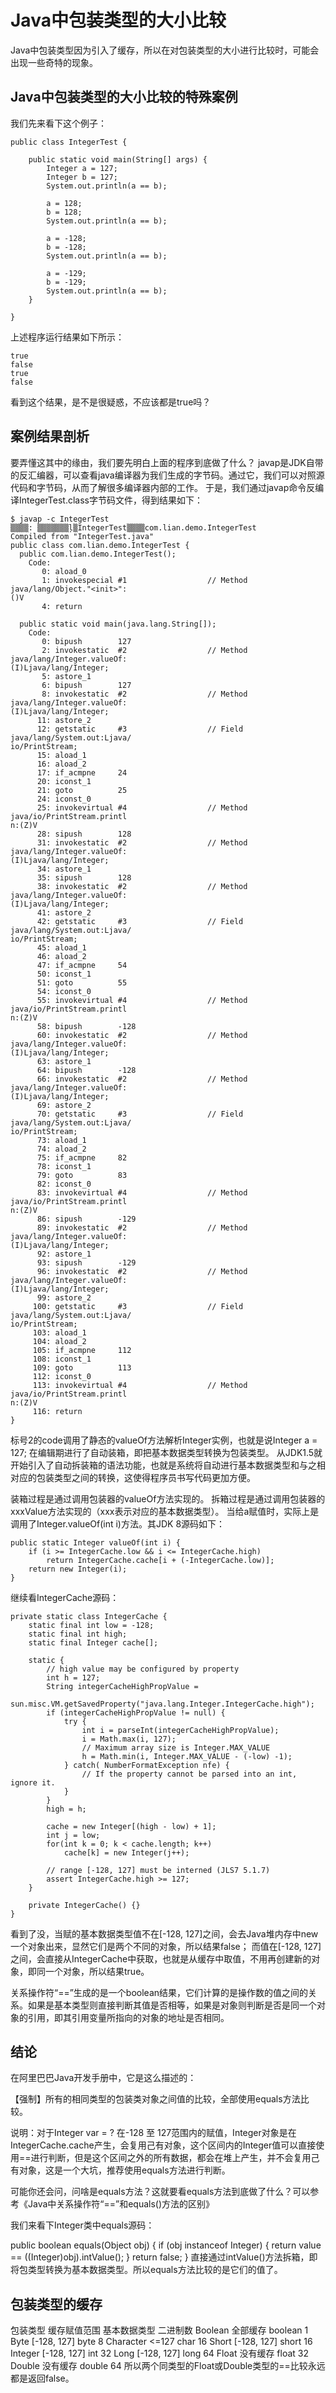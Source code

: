 # Java中包装类型的大小比较
Java中包装类型因为引入了缓存，所以在对包装类型的大小进行比较时，可能会出现一些奇特的现象。

## Java中包装类型的大小比较的特殊案例
我们先来看下这个例子：
```
public class IntegerTest {
 
    public static void main(String[] args) {
        Integer a = 127;
        Integer b = 127;
        System.out.println(a == b);
 
        a = 128;
        b = 128;
        System.out.println(a == b);
 
        a = -128;
        b = -128;
        System.out.println(a == b);
 
        a = -129;
        b = -129;
        System.out.println(a == b);
    }
 
}
```
上述程序运行结果如下所示：
```
true
false
true
false
```
看到这个结果，是不是很疑惑，不应该都是true吗？

## 案例结果剖析
要弄懂这其中的缘由，我们要先明白上面的程序到底做了什么？
javap是JDK自带的反汇编器，可以查看java编译器为我们生成的字节码。通过它，我们可以对照源代码和字节码，从而了解很多编译器内部的工作。
于是，我们通过javap命令反编译IntegerTest.class字节码文件，得到结果如下：
```
$ javap -c IntegerTest
▒▒▒▒: ▒▒▒▒▒▒▒ļ▒IntegerTest▒▒▒▒com.lian.demo.IntegerTest
Compiled from "IntegerTest.java"
public class com.lian.demo.IntegerTest {
  public com.lian.demo.IntegerTest();
    Code:
       0: aload_0
       1: invokespecial #1                  // Method java/lang/Object."<init>":                                                                                                              ()V
       4: return
 
  public static void main(java.lang.String[]);
    Code:
       0: bipush        127
       2: invokestatic  #2                  // Method java/lang/Integer.valueOf:                                                                                                              (I)Ljava/lang/Integer;
       5: astore_1
       6: bipush        127
       8: invokestatic  #2                  // Method java/lang/Integer.valueOf:                                                                                                              (I)Ljava/lang/Integer;
      11: astore_2
      12: getstatic     #3                  // Field java/lang/System.out:Ljava/                                                                                                              io/PrintStream;
      15: aload_1
      16: aload_2
      17: if_acmpne     24
      20: iconst_1
      21: goto          25
      24: iconst_0
      25: invokevirtual #4                  // Method java/io/PrintStream.printl                                                                                                              n:(Z)V
      28: sipush        128
      31: invokestatic  #2                  // Method java/lang/Integer.valueOf:                                                                                                              (I)Ljava/lang/Integer;
      34: astore_1
      35: sipush        128
      38: invokestatic  #2                  // Method java/lang/Integer.valueOf:                                                                                                              (I)Ljava/lang/Integer;
      41: astore_2
      42: getstatic     #3                  // Field java/lang/System.out:Ljava/                                                                                                              io/PrintStream;
      45: aload_1
      46: aload_2
      47: if_acmpne     54
      50: iconst_1
      51: goto          55
      54: iconst_0
      55: invokevirtual #4                  // Method java/io/PrintStream.printl                                                                                                              n:(Z)V
      58: bipush        -128
      60: invokestatic  #2                  // Method java/lang/Integer.valueOf:                                                                                                              (I)Ljava/lang/Integer;
      63: astore_1
      64: bipush        -128
      66: invokestatic  #2                  // Method java/lang/Integer.valueOf:                                                                                                              (I)Ljava/lang/Integer;
      69: astore_2
      70: getstatic     #3                  // Field java/lang/System.out:Ljava/                                                                                                              io/PrintStream;
      73: aload_1
      74: aload_2
      75: if_acmpne     82
      78: iconst_1
      79: goto          83
      82: iconst_0
      83: invokevirtual #4                  // Method java/io/PrintStream.printl                                                                                                              n:(Z)V
      86: sipush        -129
      89: invokestatic  #2                  // Method java/lang/Integer.valueOf:                                                                                                              (I)Ljava/lang/Integer;
      92: astore_1
      93: sipush        -129
      96: invokestatic  #2                  // Method java/lang/Integer.valueOf:                                                                                                              (I)Ljava/lang/Integer;
      99: astore_2
     100: getstatic     #3                  // Field java/lang/System.out:Ljava/                                                                                                              io/PrintStream;
     103: aload_1
     104: aload_2
     105: if_acmpne     112
     108: iconst_1
     109: goto          113
     112: iconst_0
     113: invokevirtual #4                  // Method java/io/PrintStream.printl                                                                                                              n:(Z)V
     116: return
}
```
标号2的code调用了静态的valueOf方法解析Integer实例，也就是说Integer a = 127; 在编辑期进行了自动装箱，即把基本数据类型转换为包装类型。
从JDK1.5就开始引入了自动拆装箱的语法功能，也就是系统将自动进行基本数据类型和与之相对应的包装类型之间的转换，这使得程序员书写代码更加方便。

装箱过程是通过调用包装器的valueOf方法实现的。
拆箱过程是通过调用包装器的xxxValue方法实现的（xxx表示对应的基本数据类型）。
当给a赋值时，实际上是调用了Integer.valueOf(int i)方法。其JDK 8源码如下：
```
public static Integer valueOf(int i) {
    if (i >= IntegerCache.low && i <= IntegerCache.high)
        return IntegerCache.cache[i + (-IntegerCache.low)];
    return new Integer(i);
}
```
继续看IntegerCache源码：
```
private static class IntegerCache {
    static final int low = -128;
    static final int high;
    static final Integer cache[];

    static {
        // high value may be configured by property
        int h = 127;
        String integerCacheHighPropValue =
            sun.misc.VM.getSavedProperty("java.lang.Integer.IntegerCache.high");
        if (integerCacheHighPropValue != null) {
            try {
                int i = parseInt(integerCacheHighPropValue);
                i = Math.max(i, 127);
                // Maximum array size is Integer.MAX_VALUE
                h = Math.min(i, Integer.MAX_VALUE - (-low) -1);
            } catch( NumberFormatException nfe) {
                // If the property cannot be parsed into an int, ignore it.
            }
        }
        high = h;

        cache = new Integer[(high - low) + 1];
        int j = low;
        for(int k = 0; k < cache.length; k++)
            cache[k] = new Integer(j++);

        // range [-128, 127] must be interned (JLS7 5.1.7)
        assert IntegerCache.high >= 127;
    }

    private IntegerCache() {}
}
```    
看到了没，当赋的基本数据类型值不在[-128, 127]之间，会去Java堆内存中new一个对象出来，显然它们是两个不同的对象，所以结果false；
而值在[-128, 127]之间，会直接从IntegerCache中获取，也就是从缓存中取值，不用再创建新的对象，即同一个对象，所以结果true。

关系操作符“==”生成的是一个boolean结果，它们计算的是操作数的值之间的关系。如果是基本类型则直接判断其值是否相等，如果是对象则判断是否是同一个对象的引用，即其引用变量所指向的对象的地址是否相同。

## 结论
在阿里巴巴Java开发手册中，它是这么描述的：

【强制】所有的相同类型的包装类对象之间值的比较，全部使用equals方法比较。

说明：对于Integer var = ? 在-128 至 127范围内的赋值，Integer对象是在IntegerCache.cache产生，会复用己有对象，这个区间内的Integer值可以直接使用==进行判断，但是这个区间之外的所有数据，都会在堆上产生，并不会复用己有对象，这是一个大坑，推荐使用equals方法进行判断。

可能你还会问，问啥是equals方法？这就要看equals方法到底做了什么？可以参考《Java中关系操作符“==”和equals()方法的区别》

我们来看下Integer类中equals源码：

public boolean equals(Object obj) {
        if (obj instanceof Integer) {
            return value == ((Integer)obj).intValue();
        }
        return false;
    }
直接通过intValue()方法拆箱，即将包类型转换为基本数据类型。所以equals方法比较的是它们的值了。

## 包装类型的缓存
包装类型	缓存赋值范围	基本数据类型	二进制数
Boolean    全部缓存          boolean	     1
Byte       [-128, 127]      byte	        8
Character  <=127            char	        16
Short      [-128, 127]      short	        16      
Integer    [-128, 127]      int	            32
Long       [-128, 127]      long	        64
Float       没有缓存        float	        32
Double      没有缓存        double	        64
所以两个同类型的Float或Double类型的==比较永远都是返回false。